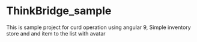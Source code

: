 # ThinkBridge_sample
This is sample project for curd operation using angular 9, Simple inventory store and and item to the list with avatar
